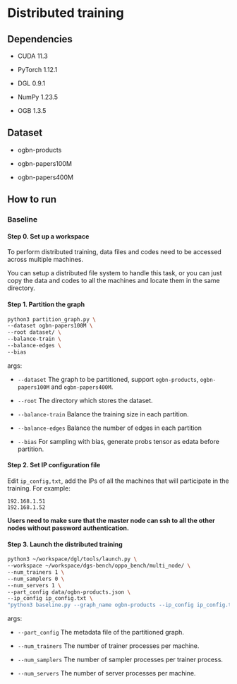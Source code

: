# Distributed training

## Dependencies

- CUDA 11.3

- PyTorch 1.12.1

- DGL 0.9.1

- NumPy 1.23.5

- OGB 1.3.5

## Dataset

- ogbn-products

- ogbn-papers100M

- ogbn-papers400M

## How to run

### Baseline

#### Step 0. Set up a workspace

To perform distributed training, data files and codes need to be accessed across multiple machines.

You can setup a distributed file system to handle this task, or you can just copy the data and codes to all the machines and locate them in the same directory.

#### Step 1. Partition the graph

```bash
python3 partition_graph.py \
--dataset ogbn-papers100M \
--root dataset/ \
--balance-train \
--balance-edges \
--bias
```

args:

- `--dataset` The graph to be partitioned, support `ogbn-products`, `ogbn-papers100M` and `ogbn-papers400M`.

- `--root` The directory which stores the dataset.

- `--balance-train` Balance the training size in each partition.

- `--balance-edges` Balance the number of edges in each partition

- `--bias` For sampling with bias, generate probs tensor as edata before partition.

#### Step 2. Set IP configuration file

Edit `ip_config,txt`, add the IPs of all the machines that will participate in the training. For example:

```text
192.168.1.51
192.168.1.52
```

**Users need to make sure that the master node can ssh to all the other nodes without password authentication.**

#### Step 3. Launch the distributed training

```bash
python3 ~/workspace/dgl/tools/launch.py \
--workspace ~/workspace/dgs-bench/oppo_bench/multi_node/ \
--num_trainers 1 \
--num_samplers 0 \
--num_servers 1 \
--part_config data/ogbn-products.json \
--ip_config ip_config.txt \
"python3 baseline.py --graph_name ogbn-products --ip_config ip_config.txt --batch_size 1000 --num_gpu 1 --model graphsage --bias"
```

args:

- `--part_config` The metadata file of the partitioned graph.

- `--num_trainers` The number of trainer processes per machine.

- `--num_samplers` The number of sampler processes per trainer process.

- `--num_servers` The number of server processes per machine.
